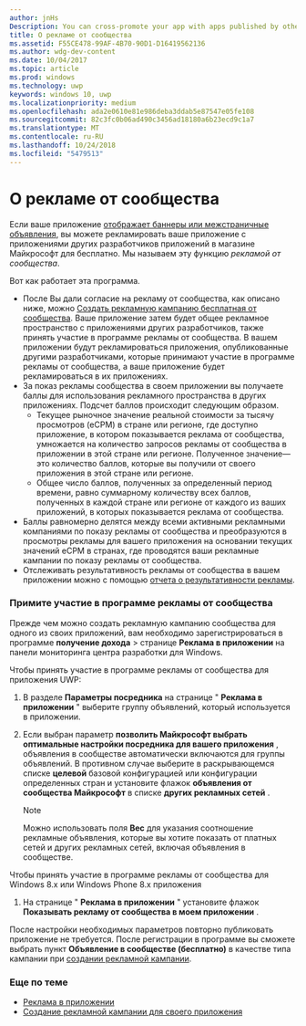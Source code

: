 ```yaml
---
author: jnHs
Description: You can cross-promote your app with apps published by other developers. We call this feature community ads.
title: О рекламе от сообщества
ms.assetid: F55CE478-99AF-4B70-90D1-D16419562136
ms.author: wdg-dev-content
ms.date: 10/04/2017
ms.topic: article
ms.prod: windows
ms.technology: uwp
keywords: windows 10, uwp
ms.localizationpriority: medium
ms.openlocfilehash: ada2e0610e81e986deba3ddab5e87547e05fe108
ms.sourcegitcommit: 82c3fc0b06ad490c3456ad18180a6b23ecd9c1a7
ms.translationtype: MT
ms.contentlocale: ru-RU
ms.lasthandoff: 10/24/2018
ms.locfileid: "5479513"
---
```

# <a name="about-community-ads"></a>О рекламе от сообщества

Если ваше приложение [отображает баннеры или межстраничные объявления](../monetize/display-ads-in-your-app.md), вы можете рекламировать ваше приложение с приложениями других разработчиков приложений в магазине Майкрософт для бесплатно. Мы называем эту функцию *рекламой от сообщества*.  

Вот как работает эта программа.

* После Вы дали согласие на рекламу от сообщества, как описано ниже, можно [Создать рекламную кампанию бесплатная от сообщества](create-an-ad-campaign-for-your-app.md). Ваше приложение затем будет общее рекламное пространство с приложениями других разработчиков, также принять участие в программе рекламы от сообщества. В вашем приложении будут рекламироваться приложения, опубликованные другими разработчиками, которые принимают участие в программе рекламы от сообщества, а ваше приложение будет рекламироваться в их приложениях.
* За показ рекламы сообщества в своем приложении вы получаете баллы для использования рекламного пространства в других приложениях. Подсчет баллов происходит следующим образом.
  * Текущее рыночное значение реальной стоимости за тысячу просмотров (eCPM) в стране или регионе, где доступно приложение, в котором показывается реклама от сообщества, умножается на количество запросов рекламы от сообщества в приложении в этой стране или регионе. Полученное значение— это количество баллов, которые вы получили от своего приложения в этой стране или регионе.
  * Общее число баллов, полученных за определенный период времени, равно суммарному количеству всех баллов, полученных в каждой стране или регионе от каждого из ваших приложений, в которых показывается реклама от сообщества.
* Баллы равномерно делятся между всеми активными рекламными компаниями по показу рекламы от сообщества и преобразуются в просмотры рекламы для вашего приложения на основании текущих значений eCPM в странах, где проводятся ваши рекламные кампании по показу рекламы от сообщества.
* Отслеживать результативность рекламы от сообщества в вашем приложении можно с помощью [отчета о результативности рекламы](advertising-performance-report.md).

### <a name="opt-in-to-community-ads"></a>Примите участие в программе рекламы от сообщества

Прежде чем можно создать рекламную кампанию сообщества для одного из своих приложений, вам необходимо зарегистрироваться в программе **получение дохода** &gt; странице **Реклама в приложении** на панели мониторинга центра разработки для Windows.

Чтобы принять участие в программе рекламы от сообщества для приложения UWP:

1. В разделе **Параметры посредника** на странице " **Реклама в приложении** " выберите группу объявлений, который используется в приложении.
2. Если выбран параметр **позволить Майкрософт выбрать оптимальные настройки посредника для вашего приложения** , объявления в сообществе автоматически включаются для группы объявлений. В противном случае выберите в раскрывающемся списке **целевой** базовой конфигурацией или конфигурации определенных стран и установите флажок **объявления от сообщества Майкрософт** в списке **других рекламных сетей** .

    > [!NOTE]
    > Можно использовать поля **Вес** для указания соотношение рекламные объявления, которые вы хотите показать от платных сетей и других рекламных сетей, включая объявления в сообществе.

Чтобы принять участие в программе рекламы от сообщества для Windows 8.x или Windows Phone 8.x приложения

1. На странице " **Реклама в приложении** " установите флажок **Показывать рекламу от сообщества в моем приложении** .

После настройки необходимых параметров повторно публиковать приложение не требуется. После регистрации в программе вы сможете выбрать пункт **Объявление в сообществе (бесплатно)** в качестве типа кампании при [создании рекламной кампании](create-an-ad-campaign-for-your-app.md).

### <a name="related-topics"></a>Еще по теме

* [Реклама в приложении](in-app-ads.md)
* [Создание рекламной кампании для своего приложения](create-an-ad-campaign-for-your-app.md)

